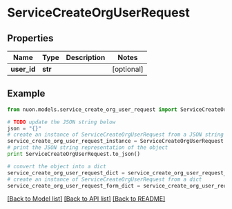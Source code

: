 # ServiceCreateOrgUserRequest


## Properties

Name | Type | Description | Notes
------------ | ------------- | ------------- | -------------
**user_id** | **str** |  | [optional] 

## Example

```python
from nuon.models.service_create_org_user_request import ServiceCreateOrgUserRequest

# TODO update the JSON string below
json = "{}"
# create an instance of ServiceCreateOrgUserRequest from a JSON string
service_create_org_user_request_instance = ServiceCreateOrgUserRequest.from_json(json)
# print the JSON string representation of the object
print ServiceCreateOrgUserRequest.to_json()

# convert the object into a dict
service_create_org_user_request_dict = service_create_org_user_request_instance.to_dict()
# create an instance of ServiceCreateOrgUserRequest from a dict
service_create_org_user_request_form_dict = service_create_org_user_request.from_dict(service_create_org_user_request_dict)
```
[[Back to Model list]](../README.md#documentation-for-models) [[Back to API list]](../README.md#documentation-for-api-endpoints) [[Back to README]](../README.md)


